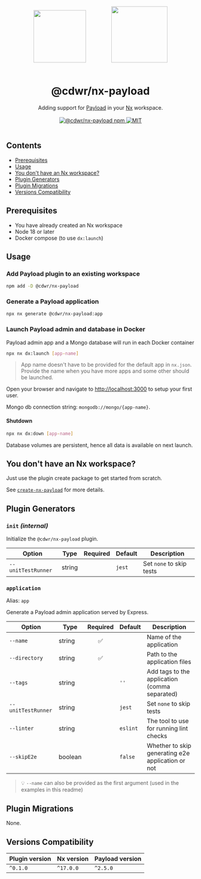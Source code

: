 <p align="center">
  <br/>
  <picture>
    <img src="https://raw.githubusercontent.com/nrwl/nx/master/images/nx-logo.png" height="140" />
  </picture>
  <span style="margin:2rem;"></span>
  <picture>
    <img src="https://avatars.githubusercontent.com/u/62968818?s=200&v=4" height="150" />
  </picture>
  <br/><br/>
</p>

<h1 align='center'>@cdwr/nx-payload</h1>

<div align='center'>
  Adding support for <a href='https://payloadcms.com'>Payload</a> in your <a href='https://nx.dev'>Nx</a> workspace.
  <br/><br/>
  <a href='https://www.npmjs.com/package/@cdwr/nx-payload'>
    <img src='https://img.shields.io/npm/v/@cdwr/nx-payload?label=npm%20version' alt='@cdwr/nx-payload npm'>
  </a>
  <a href='https://opensource.org/licenses/MIT'>
    <img src='https://img.shields.io/badge/License-MIT-green.svg' alt='MIT'>
  </a>
  <br/><br/>
</div>

## Contents <!-- omit in toc -->

- [Prerequisites](#prerequisites)
- [Usage](#usage)
- [You don't have an Nx workspace?](#you-dont-have-an-nx-workspace)
- [Plugin Generators](#plugin-generators)
- [Plugin Migrations](#plugin-migrations)
- [Versions Compatibility](#versions-compatibility)

## Prerequisites

- You have already created an Nx workspace
- Node 18 or later
- Docker compose (to use `dx:launch`)

## Usage

### Add Payload plugin to an existing workspace <!-- omit in toc -->

```sh
npm add -D @cdwr/nx-payload
```

### Generate a Payload application <!-- omit in toc -->

```sh
npx nx generate @cdwr/nx-payload:app
```

### Launch Payload admin and database in Docker <!-- omit in toc -->

Payload admin app and a Mongo database will run in each Docker container

```sh
npx nx dx:launch [app-name]
```

> App name doesn't have to be provided for the default app in `nx.json`. Provide the name when you have more apps and some other should be launched.

Open your browser and navigate to <http://localhost:3000> to setup your first user.

Mongo db connection string: `mongodb://mongo/{app-name}`.

#### Shutdown <!-- omit in toc -->

```sh
npx nx dx:down [app-name]
```

Database volumes are persistent, hence all data is available on next launch.

## You don't have an Nx workspace?

Just use the plugin create package to get started from scratch.

See [`create-nx-payload`](https://github.com/codeware-sthlm/nx-plugins/tree/master/packages/create-nx-payload/README.md) for more details.

## Plugin Generators

### `init` _(internal)_ <!-- omit in toc -->

Initialize the `@cdwr/nx-payload` plugin.

| Option             | Type   | Required | Default | Description              |
| ------------------ | ------ | -------- | ------- | ------------------------ |
| `--unitTestRunner` | string |          | `jest`  | Set `none` to skip tests |

### `application` <!-- omit in toc -->

Alias: `app`

Generate a Payload admin application served by Express.

| Option             | Type    | Required | Default  | Description                                       |
| ------------------ | ------- | :------: | -------- | ------------------------------------------------- |
| `--name`           | string  |    ✅    |          | Name of the application                           |
| `--directory`      | string  |    ✅    |          | Path to the application files                     |
| `--tags`           | string  |          | `''`     | Add tags to the application (comma separated)     |
| `--unitTestRunner` | string  |          | `jest`   | Set `none` to skip tests                          |
| `--linter`         | string  |          | `eslint` | The tool to use for running lint checks           |
| `--skipE2e`        | boolean |          | `false`  | Whether to skip generating e2e application or not |

> 💡 `--name` can also be provided as the first argument (used in the examples in this readme)

## Plugin Migrations

None.

## Versions Compatibility

| Plugin version | Nx version | Payload version |
| -------------- | ---------- | --------------- |
| `^0.1.0`       | `^17.0.0`  | `^2.5.0`        |

